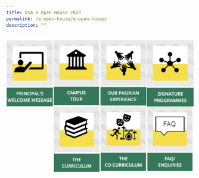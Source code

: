 ```yaml
---
title: DSA e Open House 2023
permalink: /e-open-house/e-open-house/
description: ""
---
```

<a href="/e-open-house/Principals-Welcome-Message/"><img src="/images/principal.png" style="width:25%;float:left"></a>
<a href="/e-open-house/Campus-Tour/"><img src="/images/campustour.png" style="width:25%;float:left"></a>
<a href="/e-open-house/Our-Pasirian-Experience/"><img src="/images/pasirianexp.png" style="width:25%; float:left"></a>
<a href="/signature-programmes/Signature-Programmes/"><img src="/images/signatureprog.png" style="width:25%;float:left"></a>
<a href="/holistic-education/The-Curriculum/The-Curriculum/"><img src="/images/thecurriculum.png" style="width:25%;float:left"></a>
<a href="/holistic-education/The-Co-Curriculum/The-Co-Curriculum/"><img src="/images/cocurriculum.png" style="width:25%;float:left"></a>
<a href="/e-open-house/FAQ-and-Enquiries/"><img src="/images/faq.png" style="width:25%"></a>
